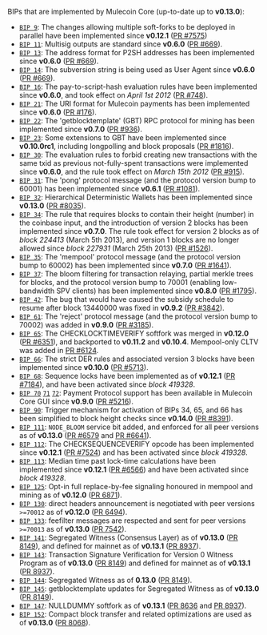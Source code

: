 BIPs that are implemented by Mulecoin Core (up-to-date up to **v0.13.0**):

* [`BIP 9`](https://github.com/mulecoin/bips/blob/master/bip-0009.mediawiki): The changes allowing multiple soft-forks to be deployed in parallel have been implemented since **v0.12.1**  ([PR #7575](https://github.com/MulecoinProject/Mulecoin/pull/7575))
* [`BIP 11`](https://github.com/mulecoin/bips/blob/master/bip-0011.mediawiki): Multisig outputs are standard since **v0.6.0** ([PR #669](https://github.com/MulecoinProject/Mulecoin/pull/669)).
* [`BIP 13`](https://github.com/mulecoin/bips/blob/master/bip-0013.mediawiki): The address format for P2SH addresses has been implemented since **v0.6.0** ([PR #669](https://github.com/MulecoinProject/Mulecoin/pull/669)).
* [`BIP 14`](https://github.com/mulecoin/bips/blob/master/bip-0014.mediawiki): The subversion string is being used as User Agent since **v0.6.0** ([PR #669](https://github.com/MulecoinProject/Mulecoin/pull/669)).
* [`BIP 16`](https://github.com/mulecoin/bips/blob/master/bip-0016.mediawiki): The pay-to-script-hash evaluation rules have been implemented since **v0.6.0**, and took effect on *April 1st 2012* ([PR #748](https://github.com/MulecoinProject/Mulecoin/pull/748)).
* [`BIP 21`](https://github.com/mulecoin/bips/blob/master/bip-0021.mediawiki): The URI format for Mulecoin payments has been implemented since **v0.6.0** ([PR #176](https://github.com/MulecoinProject/Mulecoin/pull/176)).
* [`BIP 22`](https://github.com/mulecoin/bips/blob/master/bip-0022.mediawiki): The 'getblocktemplate' (GBT) RPC protocol for mining has been implemented since **v0.7.0** ([PR #936](https://github.com/MulecoinProject/Mulecoin/pull/936)).
* [`BIP 23`](https://github.com/mulecoin/bips/blob/master/bip-0023.mediawiki): Some extensions to GBT have been implemented since **v0.10.0rc1**, including longpolling and block proposals ([PR #1816](https://github.com/MulecoinProject/Mulecoin/pull/1816)).
* [`BIP 30`](https://github.com/mulecoin/bips/blob/master/bip-0030.mediawiki): The evaluation rules to forbid creating new transactions with the same txid as previous not-fully-spent transactions were implemented since **v0.6.0**, and the rule took effect on *March 15th 2012* ([PR #915](https://github.com/MulecoinProject/Mulecoin/pull/915)).
* [`BIP 31`](https://github.com/mulecoin/bips/blob/master/bip-0031.mediawiki): The 'pong' protocol message (and the protocol version bump to 60001) has been implemented since **v0.6.1** ([PR #1081](https://github.com/MulecoinProject/Mulecoin/pull/1081)).
* [`BIP 32`](https://github.com/mulecoin/bips/blob/master/bip-0032.mediawiki): Hierarchical Deterministic Wallets has been implemented since **v0.13.0** ([PR #8035](https://github.com/MulecoinProject/Mulecoin/pull/8035)).
* [`BIP 34`](https://github.com/mulecoin/bips/blob/master/bip-0034.mediawiki): The rule that requires blocks to contain their height (number) in the coinbase input, and the introduction of version 2 blocks has been implemented since **v0.7.0**. The rule took effect for version 2 blocks as of *block 224413* (March 5th 2013), and version 1 blocks are no longer allowed since *block 227931* (March 25th 2013) ([PR #1526](https://github.com/MulecoinProject/Mulecoin/pull/1526)).
* [`BIP 35`](https://github.com/mulecoin/bips/blob/master/bip-0035.mediawiki): The 'mempool' protocol message (and the protocol version bump to 60002) has been implemented since **v0.7.0** ([PR #1641](https://github.com/MulecoinProject/Mulecoin/pull/1641)).
* [`BIP 37`](https://github.com/mulecoin/bips/blob/master/bip-0037.mediawiki): The bloom filtering for transaction relaying, partial merkle trees for blocks, and the protocol version bump to 70001 (enabling low-bandwidth SPV clients) has been implemented since **v0.8.0** ([PR #1795](https://github.com/MulecoinProject/Mulecoin/pull/1795)).
* [`BIP 42`](https://github.com/mulecoin/bips/blob/master/bip-0042.mediawiki): The bug that would have caused the subsidy schedule to resume after block 13440000 was fixed in **v0.9.2** ([PR #3842](https://github.com/MulecoinProject/Mulecoin/pull/3842)).
* [`BIP 61`](https://github.com/mulecoin/bips/blob/master/bip-0061.mediawiki): The 'reject' protocol message (and the protocol version bump to 70002) was added in **v0.9.0** ([PR #3185](https://github.com/MulecoinProject/Mulecoin/pull/3185)).
* [`BIP 65`](https://github.com/mulecoin/bips/blob/master/bip-0065.mediawiki): The CHECKLOCKTIMEVERIFY softfork was merged in **v0.12.0** ([PR #6351](https://github.com/MulecoinProject/Mulecoin/pull/6351)), and backported to **v0.11.2** and **v0.10.4**. Mempool-only CLTV was added in [PR #6124](https://github.com/MulecoinProject/Mulecoin/pull/6124).
* [`BIP 66`](https://github.com/mulecoin/bips/blob/master/bip-0066.mediawiki): The strict DER rules and associated version 3 blocks have been implemented since **v0.10.0** ([PR #5713](https://github.com/MulecoinProject/Mulecoin/pull/5713)).
* [`BIP 68`](https://github.com/mulecoin/bips/blob/master/bip-0068.mediawiki): Sequence locks have been implemented as of **v0.12.1**  ([PR #7184](https://github.com/MulecoinProject/Mulecoin/pull/7184)), and have been activated since *block 419328*.
* [`BIP 70`](https://github.com/mulecoin/bips/blob/master/bip-0070.mediawiki) [`71`](https://github.com/mulecoin/bips/blob/master/bip-0071.mediawiki) [`72`](https://github.com/mulecoin/bips/blob/master/bip-0072.mediawiki): Payment Protocol support has been available in Mulecoin Core GUI since **v0.9.0** ([PR #5216](https://github.com/MulecoinProject/Mulecoin/pull/5216)).
* [`BIP 90`](https://github.com/mulecoin/bips/blob/master/bip-0090.mediawiki): Trigger mechanism for activation of BIPs 34, 65, and 66 has been simplified to block height checks since **v0.14.0** ([PR #8391](https://github.com/MulecoinProject/Mulecoin/pull/8391)).
* [`BIP 111`](https://github.com/mulecoin/bips/blob/master/bip-0111.mediawiki): `NODE_BLOOM` service bit added, and enforced for all peer versions as of **v0.13.0** ([PR #6579](https://github.com/MulecoinProject/Mulecoin/pull/6579) and [PR #6641](https://github.com/MulecoinProject/Mulecoin/pull/6641)).
* [`BIP 112`](https://github.com/mulecoin/bips/blob/master/bip-0112.mediawiki): The CHECKSEQUENCEVERIFY opcode has been implemented since **v0.12.1** ([PR #7524](https://github.com/MulecoinProject/Mulecoin/pull/7524)) and has been activated since *block 419328*.
* [`BIP 113`](https://github.com/mulecoin/bips/blob/master/bip-0113.mediawiki): Median time past lock-time calculations have been implemented since **v0.12.1** ([PR #6566](https://github.com/MulecoinProject/Mulecoin/pull/6566)) and have been activated since *block 419328*.
* [`BIP 125`](https://github.com/mulecoin/bips/blob/master/bip-0125.mediawiki): Opt-in full replace-by-fee signaling honoured in mempool and mining as of **v0.12.0** ([PR 6871](https://github.com/MulecoinProject/Mulecoin/pull/6871)).
* [`BIP 130`](https://github.com/mulecoin/bips/blob/master/bip-0130.mediawiki): direct headers announcement is negotiated with peer versions `>=70012` as of **v0.12.0** ([PR 6494](https://github.com/MulecoinProject/Mulecoin/pull/6494)).
* [`BIP 133`](https://github.com/mulecoin/bips/blob/master/bip-0133.mediawiki): feefilter messages are respected and sent for peer versions `>=70013` as of **v0.13.0** ([PR 7542](https://github.com/MulecoinProject/Mulecoin/pull/7542)).
* [`BIP 141`](https://github.com/mulecoin/bips/blob/master/bip-0141.mediawiki): Segregated Witness (Consensus Layer) as of **v0.13.0** ([PR 8149](https://github.com/MulecoinProject/Mulecoin/pull/8149)), and defined for mainnet as of **v0.13.1** ([PR 8937](https://github.com/MulecoinProject/Mulecoin/pull/8937)).
* [`BIP 143`](https://github.com/mulecoin/bips/blob/master/bip-0143.mediawiki): Transaction Signature Verification for Version 0 Witness Program as of **v0.13.0** ([PR 8149](https://github.com/MulecoinProject/Mulecoin/pull/8149)) and defined for mainnet as of **v0.13.1** ([PR 8937](https://github.com/MulecoinProject/Mulecoin/pull/8937)).
* [`BIP 144`](https://github.com/mulecoin/bips/blob/master/bip-0144.mediawiki): Segregated Witness as of **0.13.0** ([PR 8149](https://github.com/MulecoinProject/Mulecoin/pull/8149)).
* [`BIP 145`](https://github.com/mulecoin/bips/blob/master/bip-0145.mediawiki): getblocktemplate updates for Segregated Witness as of **v0.13.0** ([PR 8149](https://github.com/MulecoinProject/Mulecoin/pull/8149)).
* [`BIP 147`](https://github.com/mulecoin/bips/blob/master/bip-0147.mediawiki): NULLDUMMY softfork as of **v0.13.1** ([PR 8636](https://github.com/MulecoinProject/Mulecoin/pull/8636) and [PR 8937](https://github.com/MulecoinProject/Mulecoin/pull/8937)).
* [`BIP 152`](https://github.com/mulecoin/bips/blob/master/bip-0152.mediawiki): Compact block transfer and related optimizations are used as of **v0.13.0** ([PR 8068](https://github.com/MulecoinProject/Mulecoin/pull/8068)).
